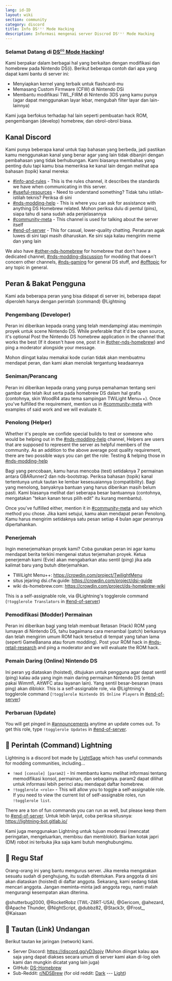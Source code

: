 ```yaml
---
lang: id-ID
layout: wiki
section: community
category: discord
title: Info DS⁽ⁱ⁾ Mode Hacking
description: Informasi mengenai server Discrod DS⁽ⁱ⁾ Mode Hacking
---
```


### Selamat Datang di <u>DS⁽ⁱ⁾ Mode Hacking</u>!

Kami berpakar dalam berbagai hal yang berkaitan dengan modifikasi dan homebrew pada Nintendo DS(i). Berikut beberapa contoh dari apa yang dapat kami bantu di server ini:

- Menyiapkan kernel yang terbaik untuk flashcard-mu
- Memasang Custom Firmware (CFW) di Nintendo DSi
- Membantu modifikasi TWL_FIRM di Nintendo 3DS yang kamu punya (agar dapat menggunakan layar lebar, mengubah filter layar dan lain-lainnya)

Kami juga berfokus terhadap hal lain seperti pembuatan hack ROM, pengembangan (develop) homebrew, dan obrol-obrol biasa.

## Kanal Discord
Kami punya beberapa kanal untuk tiap bahasan yang berbeda, jadi pastikan kamu menggunakan kanal yang benar agar yang lain tidak dibanjiri dengan pembahasan yang tidak berhubungan. Kami biasanya membahas yang penting dulu tapi kamu bisa memeriksa ke kanal lain dengan melihat apa bahasan (topik) kanal mereka:

- [#info-and-rules][info-and-rules] - This is the rules channel, it describes the standards we have when communicating in this server.
- [#useful-resources][useful-resources] - Need to understand something? Tidak tahu istilah-istilah teknis?  Periksa di sini
- [#nds-modding-help][nds-modding-help] - This is where you can ask for assistance with anything DS Homebrew related. Mohon periksa dulu di pentul (pins), siapa tahu di sana sudah ada penjelasannya
- [#community-meta][community-meta] - This channel is used for talking about the server itself
- [#end-of-server][end-of-server] - This for casual, lower-quality chatting. Peraturan agak luwes di sini tapi masih diharuskan.  Ke sini saja kalau mengirim meme dan yang lain

We also have [#other-nds-homebrew][other-nds-homebrew] for homebrew that don't have a dedicated channel, [#nds-modding-discussion][nds-modding-discussion] for modding that doesn't concern other channels, [#nds-gaming][nds-gaming] for general DS stuff, and [#offtopic][offtopic] for any topic in general.

## Peran & Bakat Pengguna
Kami ada beberapa peran yang bisa didapat di server ini, beberapa dapat diperoleh hanya dengan perintah (command) @Lightning

### Pengembang (Developer)
Peran ini diberikan kepada orang yang telah mendampingi atau memimpin proyek untuk scene Nintendo DS. While preferable that it'd be open source, it's optional Post the Nintendo DS homebrew application in the channel that works the best (If it doesn't have one, post it in [#other-nds-homebrew][other-nds-homebrew]) and ping a moderator alongside your message.

Mohon diingat kalau memakai kode curian tidak akan membuatmu mendapat peran, dan kami akan menolak tergantung keadaannya

### Seniman/Perancang
Peran ini diberikan kepada orang yang punya pemahaman tentang seni gambar dan telah ikut serta pada homebrew DS dalam hal grafis (contohnya, skin WoodR4 atau tema sampingan TWiLight Menu++). Once you've fulfilled the requirement, mention us in [#community-meta][community-meta] with examples of said work and we will evaluate it.

### Penolong (Helper)
Whether it's people we confide special builds to test or someone who would be helping out in the [#nds-modding-help][nds-modding-help] channel, Helpers are users that are supposed to represent the server as helpful members of the community. As an addition to the above average post quality requirement, there are two possible ways you can get the role: Testing & helping those in [#nds-modding-help][nds-modding-help]

Bagi yang pencobaan, kamu harus mencoba (test) setidaknya 7 permainan antara GBARunner2 dan nds-bootstrap. Periksa bahasan (topik) kanal tertentunya untuk tautan ke lembar kesesuaiannya (compatibility). Bagi yang menolong, banyaknya bantuan yang harus diberikan masih belum pasti. Kami biasanya melihat dari seberapa besar bantuannya (contohnya, mengatakan "tekan kanan terus pilih edit" itu kurang membantu).

Once you've fulfilled either, mention it in [#community-meta][community-meta] and say which method you chose. Jika kami setujui, kamu akan mendapat peran Penolong. Kamu harus mengirim setidaknya satu pesan setiap 4 bulan agar perannya dipertahankan.

### Penerjemah
Ingin menerjemahkan proyek kami? Coba gunakan peran ini agar kamu mendapat berita terkini mengenai status terjemahan proyek. Ketua penerjemah kami (Evie) akan mengabarkan atau sentil (ping) jika ada kalimat baru yang butuh diterjemahkan.

- TWiLight Menu++: <https://crowdin.com/project/TwilightMenu>
- situs jejaring dsi.cfw.guide: <https://crowdin.com/project/dsi-guide>
- wiki ds-homebrew.com: <https://crowdin.com/project/ds-homebrew-wiki>

This is a self-assignable role, via @Lightning's togglerole command (`!togglerole Translators` in [#end-of-server][end-of-server])

### Pemodifikasi (Modder) Permainan
Peran ini diberikan bagi yang telah membuat Retasan (Hack) ROM yang lumayan di Nintendo DS, tahu bagaimana cara menambal (patch) berkasnya dan telah mengirim umum ROM hack tersebut di tempat yang tahan lama (seperti GameBanana atau forum modding). Post your ROM hack in [#nds-retail-research][nds-retail-research] and ping a moderator and we will evaluate the ROM hack.

### Pemain Daring (Online) Nintendo DS
Ini peran yg diataskan (hoisted), ditujukan untuk pengguna agar dapat sentil (ping) kalau ada yang ingin main daring permainan Nintendo DS (entah pakai Wimmfi, AltWFC atau layanan lain). Yang sentil besar-besaran (mass ping) akan diblokir. This is a self-assignable role, via @Lightning's togglerole command (`!togglerole Nintendo DS Online Players` in [#end-of-server][end-of-server])

### Perbaruan (Update)
You will get pinged in [#announcements][announcements] anytime an update comes out. To get this role, type `!togglerole Updates` in [#end-of-server][end-of-server].

## 🤖 Perintah (Command) Lightning
Lightning is a discord bot made by [LightSage](https://gitlab.com/LightSage) which has useful commands for modding communities, including...

- `!mod [console] [param2]` - Ini membantu kamu melihat informasi tentang memodifikasi konsol, permainan, dan sebagainya. param2 dapat dilihat untuk informasi lebih perinci atau mendapat daftar homebrew.
- `!togglerole <role>` - This will allow you to toggle a self-assignable role. If you need to view the current list of self-assignable roles, run `!togglerole list`.

There are a ton of fun commands you can run as well, but please keep them to [#end-of-server][end-of-server]. Untuk lebih lanjut, coba periksa situsnya: <https://lightning-bot.gitlab.io/>

Kami juga menggunakan Lightning untuk tujuan moderasi (mencatat peringatan, mengeluarkan, membisu dan memblokir). Biarkan kotak japri (DM) robot ini terbuka jika saja kami butuh menghubungimu.

## 👑 Regu Staf
Orang-orang ini yang bantu mengurus server. Jika mereka mengatakan sesuatu sudah di penghujung, itu sudah ditentukan. Para anggota di sini akan diataskan (hoisted) di daftar anggota. Sekarang, kami sedang tidak mencari anggota. Jangan meminta-minta jadi anggota regu, nanti malah mengurangi kesempatan akan diterima.

@shutterbug2000, @RocketRobz (TWL-Z8RT-USA), @Gericom, @ahezard, @Apache Thunder, @NightScript, @dubbz82, @Stack3r, @Frost_, @Kaisaan

## 🚪 Tautan (Link) Undangan
Berikut tautan ke jaringan (network) kami.

- Server Discord: <https://discord.gg/yD3spjv> (Mohon diingat kalau apa saja yang dapat diakses secara umum di server kami akan di-log oleh kami dan mungkin dicatat yang lain juga)
- GitHub: [DS-Homebrew](https://github.com/DS-Homebrew)
- Sub-Reddit: [r/NDSBrew](https://reddit.com/r/NDSBrew) (for old reddit: [Dark](https://dm.reddit.com/r/NDSBrew/) --- [Light](https://old.reddit.com/r/NDSBrew/))

<!-- Discord channel links -->
[info-and-rules]: https://discord.com/channels/283769550611152897/626620520330428436
[useful-resources]: https://discord.com/channels/283769550611152897/638041441079263283

[announcements]: https://discord.com/channels/283769550611152897/283771381735489537
[community-meta]: https://discord.com/channels/283769550611152897/715651368391671919

[nds-modding-help]: https://discord.com/channels/283769550611152897/332961165829210117
[nds-modding-discussion]: https://discord.com/channels/283769550611152897/547986366357700620
[nds-retail-research]: https://discord.com/channels/283769550611152897/356988919738400768
[other-nds-homebrew]: https://discord.com/channels/283769550611152897/536968881500061712

[offtopic]: https://discord.com/channels/283769550611152897/286686210225864725
[nds-gaming]: https://discord.com/channels/283769550611152897/668680785154408448
[end-of-server]: https://discord.com/channels/283769550611152897/283770736215195648
